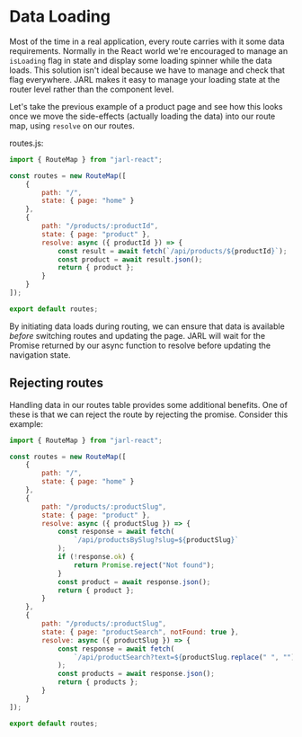 # Data Loading

Most of the time in a real application, every route carries with it some data requirements.
Normally in the React world we're encouraged to manage an `isLoading` flag in state and
display some loading spinner while the data loads. This solution isn't ideal because we
have to manage and check that flag everywhere. JARL makes it easy to manage your loading
state at the router level rather than the component level.

Let's take the previous example of a product page and see how this looks once we move the side-effects (actually loading the data) into our route map, using `resolve` on our routes.

routes.js:

```js
import { RouteMap } from "jarl-react";

const routes = new RouteMap([
    {
        path: "/",
        state: { page: "home" }
    },
    {
        path: "/products/:productId",
        state: { page: "product" },
        resolve: async ({ productId }) => {
            const result = await fetch(`/api/products/${productId}`);
            const product = await result.json();
            return { product };
        }
    }
]);

export default routes;
```

By initiating data loads during routing, we can ensure that data is available _before_ switching routes and updating the page. JARL will wait for the Promise returned by our async function to resolve before updating the navigation state.

## Rejecting routes

Handling data in our routes table provides some additional benefits. One of these is that we can reject the route by rejecting the promise. Consider this example:

```js
import { RouteMap } from "jarl-react";

const routes = new RouteMap([
    {
        path: "/",
        state: { page: "home" }
    },
    {
        path: "/products/:productSlug",
        state: { page: "product" },
        resolve: async ({ productSlug }) => {
            const response = await fetch(
                `/api/productsBySlug?slug=${productSlug}`
            );
            if (!response.ok) {
                return Promise.reject("Not found");
            }
            const product = await response.json();
            return { product };
        }
    },
    {
        path: "/products/:productSlug",
        state: { page: "productSearch", notFound: true },
        resolve: async ({ productSlug }) => {
            const response = await fetch(
                `/api/productSearch?text=${productSlug.replace(" ", "")}`
            );
            const products = await response.json();
            return { products };
        }
    }
]);

export default routes;
```
